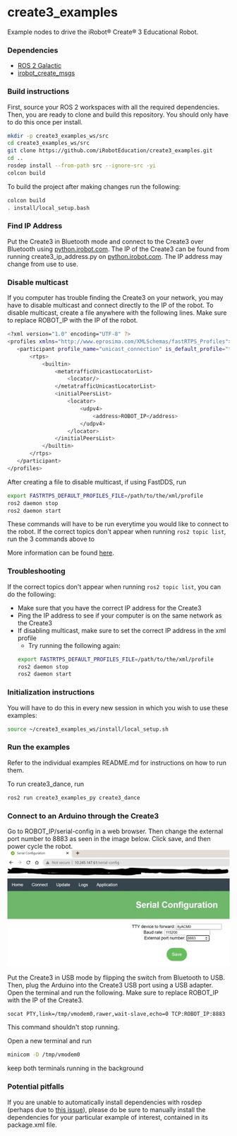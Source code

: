 # create3_examples

Example nodes to drive the iRobot® Create® 3 Educational Robot.

### Dependencies

 - [ROS 2 Galactic](https://docs.ros.org/en/galactic/Installation.html)
 - [irobot_create_msgs](https://github.com/iRobotEducation/irobot_create_msgs)


### Build instructions

First, source your ROS 2 workspaces with all the required dependencies.
Then, you are ready to clone and build this repository.
You should only have to do this once per install.

```sh
mkdir -p create3_examples_ws/src
cd create3_examples_ws/src
git clone https://github.com/iRobotEducation/create3_examples.git
cd ..
rosdep install --from-path src --ignore-src -yi
colcon build
```
To build the project after making changes run the following:
```sh 
colcon build
. install/local_setup.bash
```


### Find IP Address
Put the Create3 in Bluetooth mode and connect to the Create3 over Bluetooth using [python.irobot.com](python.irobot.com). The IP of the Create3 can be found from running create3_ip_address.py on [python.irobot.com](python.irobot.com). The IP address may change from use to use.

### Disable multicast
If you computer has trouble finding the Create3 on your network, you may have to disable multicast and connect directly to the IP of the robot. To disable multicast, create a file anywhere with the following lines. Make sure to replace ROBOT_IP with the IP of the robot. 
```sh
<?xml version="1.0" encoding="UTF-8" ?>
<profiles xmlns="http://www.eprosima.com/XMLSchemas/fastRTPS_Profiles">
   <participant profile_name="unicast_connection" is_default_profile="true">
       <rtps>
           <builtin>
               <metatrafficUnicastLocatorList>
                   <locator/>
               </metatrafficUnicastLocatorList>
               <initialPeersList>
                   <locator>
                       <udpv4>
                           <address>ROBOT_IP</address>
                       </udpv4>
                   </locator>
               </initialPeersList>
           </builtin>
       </rtps>
   </participant>
</profiles>

```

After creating a file to disable multicast, if using FastDDS, run 
```sh
export FASTRTPS_DEFAULT_PROFILES_FILE=/path/to/the/xml/profile
ros2 daemon stop
ros2 daemon start
```
These commands will have to be run everytime you would like to connect to the robot. If the correct topics don't appear when running ```ros2 topic list```, run the 3 commands above to 

More information can be found [here](https://iroboteducation.github.io/create3_docs/setup/xml-config/#disable-multicast_1).

### Troubleshooting
If the correct topics don't appear when running ```ros2 topic list```, you can do the following:
- Make sure that you have the correct IP address for the Create3
- Ping the IP address to see if your computer is on the same network as the Create3
- If disabling multicast, make sure to set the correct IP address in the xml profile
    - Try running the following again:
    ```sh
    export FASTRTPS_DEFAULT_PROFILES_FILE=/path/to/the/xml/profile
    ros2 daemon stop
    ros2 daemon start
    ```



### Initialization instructions

You will have to do this in every new session in which you wish to use these examples:

```sh
source ~/create3_examples_ws/install/local_setup.sh
```

### Run the examples

Refer to the individual examples README.md for instructions on how to run them.

To run create3_dance, run
```sh
ros2 run create3_examples_py create3_dance
```

### Connect to an Arduino through the Create3

Go to ROBOT_IP/serial-config in a web browser. Then change the external port number to 8883 as seen in the image below. Click save, and then power cycle the robot.
![serial-config image](https://github.com/ariwasch/create3_examples/blob/galactic/serial-config.PNG?raw=true)


Put the Create3 in USB mode by flipping the switch from Bluetooth to USB. Then, plug the Arduino into the Create3 USB port using a USB adapter. Open the terminal and run the following. Make sure to replace ROBOT_IP with the IP of the Create3.
```sh
socat PTY,link=/tmp/vmodem0,rawer,wait-slave,echo=0 TCP:ROBOT_IP:8883
```
This command shouldn't stop running.

Open a new terminal and run
```sh
minicom -D /tmp/vmodem0
```
keep both terminals running in the background

### Potential pitfalls

If you are unable to automatically install dependencies with rosdep (perhaps due to [this issue](https://github.com/ros-infrastructure/rosdep/issues/733)), please do be sure to manually install the dependencies for your particular example of interest, contained in its package.xml file.
